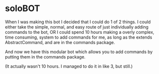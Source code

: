 # soloBOT
 
When I was making this bot I decided that I could do 1 of 2 things. I could either take the simple, normal, and easy route of just individually adding commands to the bot,
OR I could spend 10 hours making a overly complex, time consuming, system to add commands for me, as long as the extends AbstractCommand, and are in the commands package.

And now we have this modular bot which allows you to add commands by putting them in the commands package.

(It actually wasn't 10 hours. I managed to do it in like 3, but still.)